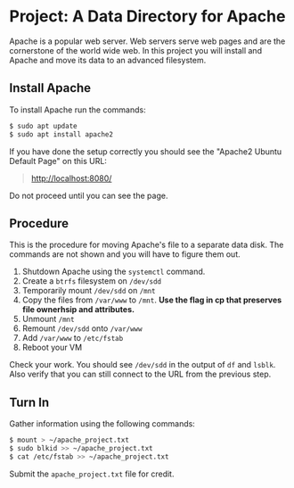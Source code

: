 # Project: A Data Directory for Apache

Apache is a popular web server. Web servers serve web pages and are the cornerstone of the world wide web. In this project you will install and Apache and move its data to an advanced filesystem.

## Install Apache 

To install Apache run the commands: 

```bash
$ sudo apt update 
$ sudo apt install apache2
```

If you have done the setup correctly you should see the "Apache2 Ubuntu Default Page" on this URL: 

> [http://localhost:8080/](http://localhost:8080/)

Do not proceed until you can see the page. 

## Procedure 

This is the procedure for moving Apache's file to a separate data disk. The commands are not shown and you will have to figure them out. 

  1. Shutdown Apache using the `systemctl` command. 
  2. Create a `btrfs` filesystem on `/dev/sdd` 
  3. Temporarily mount `/dev/sdd` on `/mnt` 
  4. Copy the files from `/var/www` to `/mnt`. **Use the flag in cp that preserves file ownerhsip and attributes.** 
  5. Unmount `/mnt`
  6. Remount `/dev/sdd` onto `/var/www`
  7. Add `/var/www` to `/etc/fstab`
  8. Reboot your VM
  
Check your work. You should see `/dev/sdd` in the output of `df` and `lsblk`. Also verify that you can still connect to the URL from the previous step. 

## Turn In 

Gather information using the following commands:

```bash 
$ mount > ~/apache_project.txt 
$ sudo blkid >> ~/apache_project.txt
$ cat /etc/fstab >> ~/apache_project.txt
```

Submit the `apache_project.txt` file for credit. 